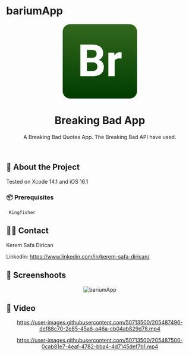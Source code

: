 # bariumApp


<div align="center">

  <img src="logo.png" alt="logo" width="200" height="auto" />
  <h1>Breaking Bad App</h1>
  
  <p>
    A Breaking Bad Quotes App. The Breaking Bad API have used.
  </p>
  
</div>

<br />

  

<!-- About the Project -->
## :star2: About the Project

<div align="left"> 
Tested on Xcode 14.1 and iOS 16.1
</div>



<!-- Prerequisites -->
### :package: Prerequisites


```
 Kingfisher
```

<!-- Contact -->
## :raising_hand_man: Contact

Kerem Safa Dirican

Linkedin: https://www.linkedin.com/in/kerem-safa-dirican/


<!-- Demo -->
## :iphone: Screenshoots

<div align="center"> 

![bariumApp](https://user-images.githubusercontent.com/50713500/205487489-cdf8d82d-51f1-4749-ad83-2d110914107d.png)

</div>



<!-- Demo -->
## :gem: Video

<div align="center"> 

https://user-images.githubusercontent.com/50713500/205487496-def88c70-2e85-45a6-a46a-cb04ab829d78.mp4

https://user-images.githubusercontent.com/50713500/205487500-0cab81e7-4eaf-4782-bba4-4d7145def7b1.mp4

</div>
